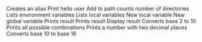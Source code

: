 Creates an alias
Print hello user
Add to path
counts number of directories
Lists environment variables
Lists local variables
New local variable
New global variable
Prints result
Prints result
Display result
Converts base 2 to 10
Prints all possible combinations
Prints a number with two decimal places
Converts base 10 to base 16
